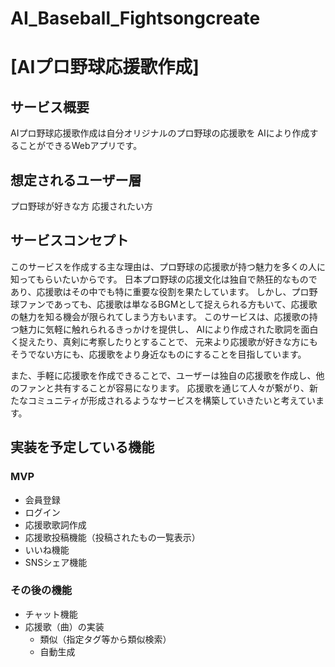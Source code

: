 # AI_Baseball_Fightsongcreate

# [AIプロ野球応援歌作成]

## サービス概要
AIプロ野球応援歌作成は自分オリジナルのプロ野球の応援歌を
AIにより作成することができるWebアプリです。

## 想定されるユーザー層
プロ野球が好きな方
応援されたい方

## サービスコンセプト
このサービスを作成する主な理由は、プロ野球の応援歌が持つ魅力を多くの人に知ってもらいたいからです。
日本プロ野球の応援文化は独自で熱狂的なものであり、応援歌はその中でも特に重要な役割を果たしています。
しかし、プロ野球ファンであっても、応援歌は単なるBGMとして捉えられる方もいて、応援歌の魅力を知る機会が限られてしまう方もいます。
このサービスは、応援歌の持つ魅力に気軽に触れられるきっかけを提供し、
AIにより作成された歌詞を面白く捉えたり、真剣に考察したりとすることで、
元来より応援歌が好きな方にもそうでない方にも、応援歌をより身近なものにすることを目指しています。

また、手軽に応援歌を作成できることで、ユーザーは独自の応援歌を作成し、他のファンと共有することが容易になります。
応援歌を通じて人々が繋がり、新たなコミュニティが形成されるようなサービスを構築していきたいと考えています。

## 実装を予定している機能
### MVP
* 会員登録
* ログイン
* 応援歌歌詞作成
* 応援歌投稿機能（投稿されたもの一覧表示）
* いいね機能
* SNSシェア機能

### その後の機能
* チャット機能
* 応援歌（曲）の実装
  * 類似（指定タグ等から類似検索）
  * 自動生成